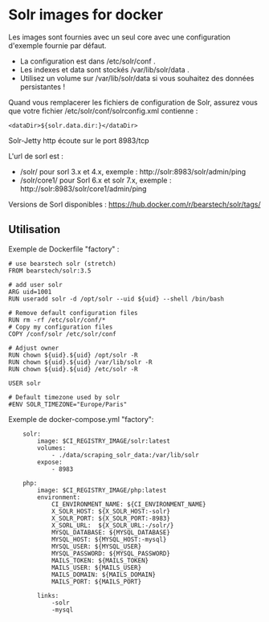 Solr images for docker
=======================

Les images sont fournies avec un seul core avec une configuration d'exemple fournie par défaut.

- La configuration est dans /etc/solr/conf .
- Les indexes et data sont stockés /var/lib/solr/data .
- Utilisez un volume sur /var/lib/solr/data si vous souhaitez des données persistantes !

Quand vous remplacerer les fichiers de configuration de Solr, assurez vous que votre fichier /etc/solr/conf/solrconfig.xml contienne :
```
<dataDir>${solr.data.dir:}</dataDir>
```


Solr-Jetty http écoute sur le port 8983/tcp

L'url de sorl est :
- /solr/ pour sorl 3.x et 4.x, exemple : http://solr:8983/solr/admin/ping
- /solr/core1/ pour Sorl 6.x et solr 7.x, exemple : http://solr:8983/solr/core1/admin/ping

Versions de Sorl disponibles : https://hub.docker.com/r/bearstech/solr/tags/

Utilisation
-----------

Exemple de Dockerfile "factory" :
```
# use bearstech solr (stretch)
FROM bearstech/solr:3.5

# add user solr 
ARG uid=1001
RUN useradd solr -d /opt/solr --uid ${uid} --shell /bin/bash

# Remove default configuration files
RUN rm -rf /etc/solr/conf/*
# Copy my configuration files
COPY /conf/solr /etc/solr/conf

# Adjust owner
RUN chown ${uid}.${uid} /opt/solr -R
RUN chown ${uid}.${uid} /var/lib/solr -R
RUN chown ${uid}.${uid} /etc/solr -R

USER solr

# Default timezone used by solr
#ENV SOLR_TIMEZONE="Europe/Paris"
```

Exemple de docker-compose.yml "factory":
```
    solr:
        image: $CI_REGISTRY_IMAGE/solr:latest
        volumes:
            - ./data/scraping_solr_data:/var/lib/solr
        expose:
            - 8983

    php:
        image: $CI_REGISTRY_IMAGE/php:latest
        environment:
            CI_ENVIRONMENT_NAME: ${CI_ENVIRONMENT_NAME}
            X_SOLR_HOST: ${X_SOLR_HOST:-solr}
            X_SOLR_PORT: ${X_SOLR_PORT:-8983}
            X_SORL_URL:  ${X_SOLR_URL:-/solr/}
            MYSQL_DATABASE: ${MYSQL_DATABASE}
            MYSQL_HOST: ${MYSQL_HOST:-mysql}
            MYSQL_USER: ${MYSQL_USER}
            MYSQL_PASSWORD: ${MYSQL_PASSWORD}
            MAILS_TOKEN: ${MAILS_TOKEN}
            MAILS_USER: ${MAILS_USER}
            MAILS_DOMAIN: ${MAILS_DOMAIN}
            MAILS_PORT: ${MAILS_PORT}

        links:
            -solr
            -mysql
```
